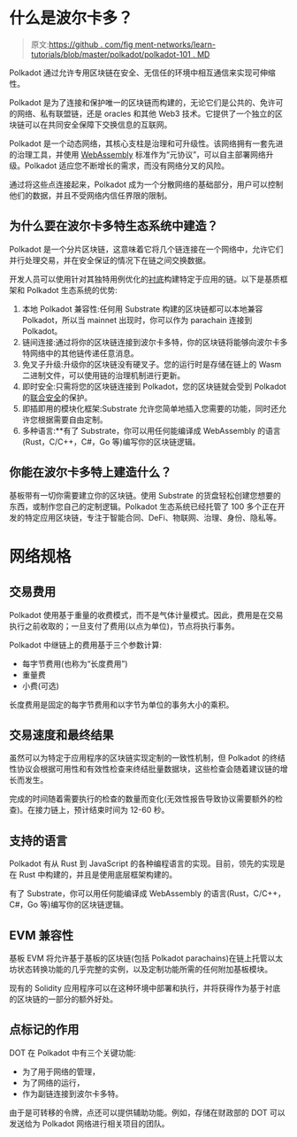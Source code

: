 # 什么是波尔卡多？

> 原文:[https://github . com/fig ment-networks/learn-tutorials/blob/master/polkadot/polkadot-101 . MD](https://github.com/figment-networks/learn-tutorials/blob/master/polkadot/polkadot-101.md)

Polkadot 通过允许专用区块链在安全、无信任的环境中相互通信来实现可伸缩性。

Polkadot 是为了连接和保护唯一的区块链而构建的，无论它们是公共的、免许可的网络、私有联盟链，还是 oracles 和其他 Web3 技术。它提供了一个独立的区块链可以在共同安全保障下交换信息的互联网。

Polkadot 是一个动态网络，其核心支柱是治理和可升级性。该网络拥有一套先进的治理工具，并使用 [WebAssembly](https://webassembly.org/) 标准作为“元协议”，可以自主部署网络升级。Polkadot 适应您不断增长的需求，而没有网络分叉的风险。

通过将这些点连接起来，Polkadot 成为一个分散网络的基础部分，用户可以控制他们的数据，并且不受网络内信任界限的限制。

## 为什么要在波尔卡多特生态系统中建造？

Polkadot 是一个分片区块链，这意味着它将几个链连接在一个网络中，允许它们并行处理交易，并在安全保证的情况下在链之间交换数据。

开发人员可以使用针对其独特用例优化的[衬底](https://www.substrate.io/)构建特定于应用的链。以下是基质框架和 Polkadot 生态系统的优势:

1.  本地 Polkadot 兼容性:任何用 Substrate 构建的区块链都可以本地兼容 Polkadot，所以当 mainnet 出现时，你可以作为 parachain 连接到 Polkadot。
2.  链间连接:通过将你的区块链连接到波尔卡多特，你的区块链将能够向波尔卡多特网络中的其他链传递任意消息。
3.  免叉子升级:升级你的区块链没有硬叉子。您的运行时是存储在链上的 Wasm 二进制文件，可以使用链的治理机制进行更新。
4.  即时安全:只需将您的区块链连接到 Polkadot，您的区块链就会受到 Polkadot 的[联合安全](https://medium.com/polkadot-network/how-polkadot-tackles-the-biggest-problems-facing-blockchain-innovators-1affc1309b0f)的保护。
5.  即插即用的模块化框架:Substrate 允许您简单地插入您需要的功能，同时还允许您根据需要自由定制。
6.  多种语言:**有了 Substrate，你可以用任何能编译成 WebAssembly 的语言(Rust，C/C++，C#，Go 等)编写你的区块链逻辑。

## 你能在波尔卡多特上建造什么？

基板带有一切你需要建立你的区块链。使用 Substrate 的货盘轻松创建您想要的东西，或制作您自己的定制逻辑。Polkadot 生态系统已经托管了 100 多个正在开发的特定应用区块链，专注于智能合同、DeFi、物联网、治理、身份、隐私等。

# 网络规格

## 交易费用

Polkadot 使用基于重量的收费模式，而不是气体计量模式。因此，费用是在交易执行之前收取的；一旦支付了费用(以点为单位)，节点将执行事务。

Polkadot 中继链上的费用基于三个参数计算:

*   每字节费用(也称为“长度费用”)
*   重量费
*   小费(可选)

长度费用是固定的每字节费用和以字节为单位的事务大小的乘积。

## 交易速度和最终结果

虽然可以为特定于应用程序的区块链实现定制的一致性机制，但 Polkadot 的终结性协议会根据可用性和有效性检查来终结批量数据块，这些检查会随着建议链的增长而发生。

完成的时间随着需要执行的检查的数量而变化(无效性报告导致协议需要额外的检查)。在接力链上，预计结束时间为 12-60 秒。

## 支持的语言

Polkadot 有从 Rust 到 JavaScript 的各种编程语言的实现。目前，领先的实现是在 Rust 中构建的，并且是使用底层框架构建的。

有了 Substrate，你可以用任何能编译成 WebAssembly 的语言(Rust，C/C++，C#，Go 等)编写你的区块链逻辑。

## EVM 兼容性

基板 EVM 将允许基于基板的区块链(包括 Polkadot parachains)在链上托管以太坊状态转换功能的几乎完整的实例，以及定制功能所需的任何附加基板模块。

现有的 Solidity 应用程序可以在这种环境中部署和执行，并将获得作为基于衬底的区块链的一部分的额外好处。

## 点标记的作用

DOT 在 Polkadot 中有三个关键功能:

*   为了用于网络的管理，
*   为了网络的运行，
*   作为副链连接到波尔卡多特。

由于是可转移的令牌，点还可以提供辅助功能。例如，存储在财政部的 DOT 可以发送给为 Polkadot 网络进行相关项目的团队。